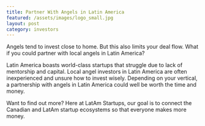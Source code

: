 ```yaml
---
title: Partner With Angels in Latin America
featured: /assets/images/logo_small.jpg
layout: post
category: investors
---
```


<p>
Angels tend to invest close to home. But this also limits your deal flow. What if you could partner with local angels in Latin America?
</p>
<p>
Latin America boasts world-class startups that struggle due to lack of mentorship and capital. Local angel investors in Latin America are often inexperienced and unsure how to invest wisely. Depending on your vertical, a partnership with angels in Latin America could well be worth the time and money.
</p>
<!--more-->
<p>
Want to find out more? Here at LatAm Startups, our goal is to connect the Canadian and LatAm startup ecosystems so that everyone makes more money. <a href="#join-the-movement>Sign up for our newsletter today!</a>
</p>
